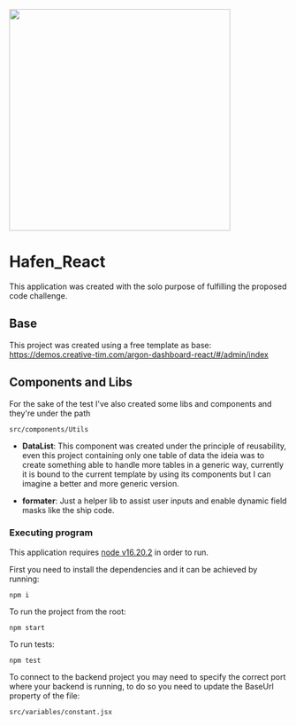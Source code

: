
<img src="https://i.ibb.co/ky5S3b2/pixlr-image-generator-1cb542a6-fd0e-4c4b-aa19-10478624047e.png" width="400"/>

# Hafen_React

This application was created with the solo purpose of fulfilling the proposed code challenge.

## Base

This project was created using a free template as base:
https://demos.creative-tim.com/argon-dashboard-react/#/admin/index

## Components and Libs

For the sake of the test I've also created some libs and components and they're under the path 
```
src/components/Utils
```

-  **DataList**: This component was created under the principle of reusability, even this project containing only one table of data the ideia was to create something able to handle more tables in a generic way, currently it is bound to the current template by using its components but I can imagine a better and more generic version.

-  **formater**: Just a helper lib to assist user inputs and enable dynamic field masks like the ship code.

### Executing program

This application requires [node v16.20.2](https://nodejs.org/en/download/current) in order to run.

First you need to install the dependencies and it can be achieved by running:
```
npm i
```

To run the project from the root:
```
npm start
```
To run tests:
```
npm test
```
To connect to the backend project you may need to specify the correct port where your backend is running, to do so you need to update the BaseUrl property of the file:
```
src/variables/constant.jsx
```
